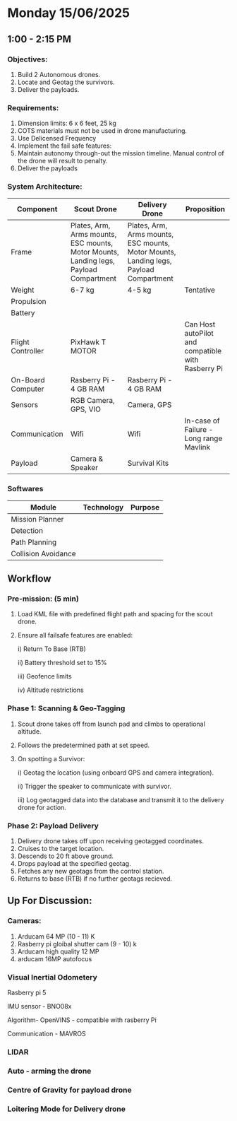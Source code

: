 # Monday 15/06/2025

## 1:00 - 2:15 PM

### Objectives:
1. Build 2 Autonomous drones.
2. Locate and Geotag the survivors.
3. Deliver the payloads.

### Requirements: 
1. Dimension limits: 6 x 6 feet, 25 kg
2. COTS materials must not be used in drone manufacturing.
3. Use Delicensed Frequency
4. Implement the fail safe features:
5. Maintain autonomy through-out the mission timeline. Manual control of the drone will result to penalty.
6. Deliver the payloads

### System Architecture:
| Component | Scout Drone | Delivery Drone | Proposition |
| --- | --- |--- | --- |
| Frame | Plates, Arm, Arms mounts, ESC mounts, Motor Mounts, Landing legs, Payload Compartment | Plates, Arm, Arms mounts, ESC mounts, Motor Mounts, Landing legs, Payload Compartment ||
| Weight | 6-7 kg | 4-5 kg | Tentative |
| Propulsion ||||
| Battery ||||
| Flight Controller | PixHawk T MOTOR || Can Host autoPilot and compatible with Rasberry Pi |
| On-Board Computer | Rasberry Pi - 4 GB RAM| Rasberry Pi - 4 GB RAM ||
| Sensors | RGB Camera, GPS, VIO| Camera, GPS | |
| Communication | Wifi | Wifi | In-case of Failure - Long range Mavlink |
| Payload | Camera & Speaker | Survival Kits ||

### Softwares
| Module | Technology | Purpose |
| --- | --- | --- |
| Mission Planner |||
| Detection |||
| Path Planning |||
| Collision Avoidance |||


## Workflow 

### Pre-mission: (5 min)
1. Load KML file with predefined flight path and spacing for the scout drone.
2. Ensure all failsafe features are enabled:

     i) Return To Base (RTB)

     ii) Battery threshold set to 15%

     iii) Geofence limits

     iv) Altitude restrictions

### Phase 1: Scanning & Geo-Tagging
1. Scout drone takes off from launch pad and climbs to operational altitude.
2. Follows the predetermined path at set speed.
3. On spotting a Survivor:
   
     i) Geotag the location (using onboard GPS and camera integration).

     ii) Trigger the speaker to communicate with survivor.

     iii) Log geotagged data into the database and transmit it to the delivery drone for action.

### Phase 2: Payload Delivery
1. Delivery drone takes off upon receiving geotagged coordinates.
2. Cruises to the target location.
3. Descends to 20 ft above ground.
4. Drops payload at the specified geotag.
5. Fetches any new geotags from the control station.
6. Returns to base (RTB) if no further geotags recieved.


## Up For Discussion:

### Cameras:
1. Arducam 64 MP (10 - 11) K
2. Rasberry pi gloibal shutter cam (9 - 10) k
3. Arducam high quality 12 MP
4. arducam 16MP autofocus

### Visual Inertial Odometery
   Rasberry pi 5

   IMU sensor - BNO08x

   Algorithm- OpenVINS - compatible with rasberry Pi
  
   Communication - MAVROS 
  
### LIDAR 
### Auto - arming the drone
### Centre of Gravity for payload drone
### Loitering Mode for Delivery drone
















